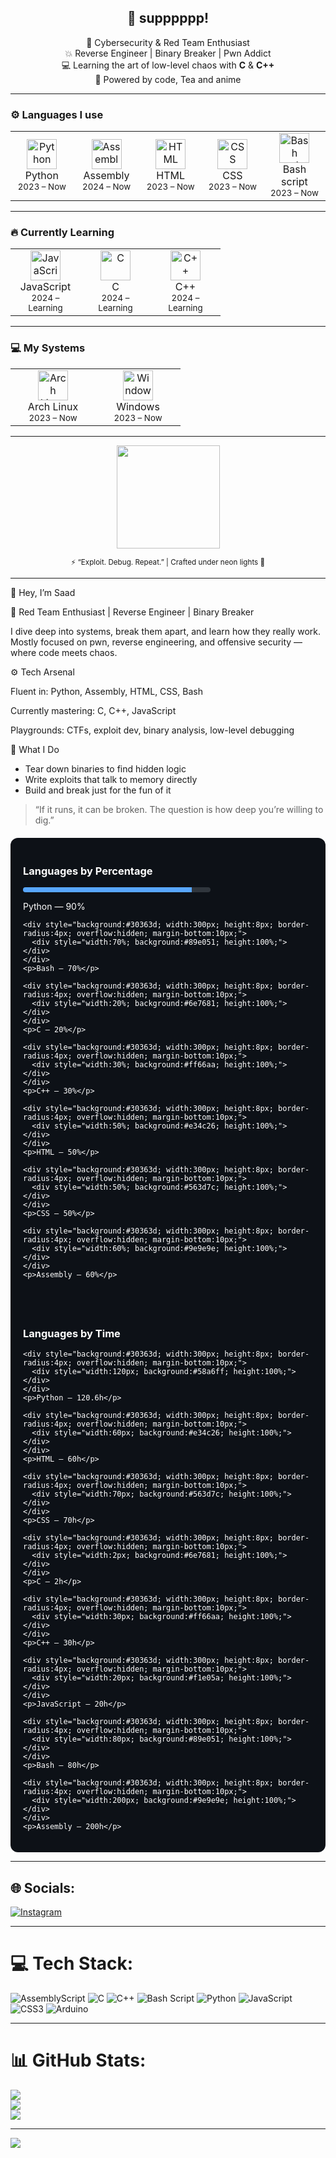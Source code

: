 <h2 align="center">👾 supppppp!</h2>

<p align="center">
  🧠 Cybersecurity & Red Team Enthusiast <br>
  💥 Reverse Engineer | Binary Breaker | Pwn Addict <br>
  💻 Learning the art of low-level chaos with <b>C</b> & <b>C++</b> <br>
  🌸 Powered by code, Tea and anime
</p>

---

### ⚙️ Languages I use
<p align="center">
  <table>
    <tr>
      <td align="center" width="96">
        <img src="https://cdn.jsdelivr.net/gh/devicons/devicon/icons/python/python-original.svg" width="48" height="48" alt="Python" />
        <br>Python<br><sub>2023 – Now</sub>
      </td> 
      <td align="center" width="96">
        <img src="https://cdn.jsdelivr.net/gh/devicons/devicon/icons/assembly/assembly-original.svg" width="48" height="48" alt="Assembly" />
        <br>Assembly<br><sub>2024 – Now</sub>
      </td>
      <td align="center" width="96">
        <img src="https://cdn.jsdelivr.net/gh/devicons/devicon/icons/html5/html5-original.svg" width="48" height="48" alt="HTML" />
        <br>HTML<br><sub>2023 – Now</sub>
      </td>
      <td align="center" width="96">
        <img src="https://cdn.jsdelivr.net/gh/devicons/devicon/icons/css3/css3-original.svg" width="48" height="48" alt="CSS" />
        <br>CSS<br><sub>2023 – Now</sub>
      </td>
      <td align="center" width="96">
        <img src="https://cdn.jsdelivr.net/gh/devicons/devicon/icons/bash/bash-original.svg" width="48" height="48" alt="Bash script" />
        <br>Bash script<br><sub>2023 – Now</sub>
      </td>
    </tr>
  </table>
</p>

---

### 🔥 Currently Learning
<p align="center">
  <table>
    <tr>
      <td align="center" width="96">
        <img src="https://cdn.jsdelivr.net/gh/devicons/devicon/icons/javascript/javascript-original.svg" width="48" height="48" alt="JavaScript" />
        <br>JavaScript<br><sub>2024 – Learning</sub>
      </td>
      <td align="center" width="96">
        <img src="https://cdn.jsdelivr.net/gh/devicons/devicon/icons/c/c-original.svg" width="48" height="48" alt="C" />
        <br>C<br><sub>2024 – Learning</sub>
      </td>
      <td align="center" width="96">
        <img src="https://cdn.jsdelivr.net/gh/devicons/devicon/icons/cplusplus/cplusplus-original.svg" width="48" height="48" alt="C++" />
        <br>C++<br><sub>2024 – Learning</sub>
      </td>
    </tr>
  </table>
</p>

---

### 💻 My Systems
<p align="center">
  <table>
    <tr>
      <td align="center" width="120">
        <img src="https://cdn.jsdelivr.net/gh/devicons/devicon/icons/archlinux/archlinux-original.svg" width="48" height="48" alt="Arch Linux" />
        <br>Arch Linux<br><sub>2023 – Now</sub>
      </td>
      <td align="center" width="120">
        <img src="https://cdn.jsdelivr.net/gh/devicons/devicon/icons/windows8/windows8-original.svg" width="48" height="48" alt="Windows" />
        <br>Windows<br><sub>2023 – Now</sub>
      </td>
    </tr>
  </table>
</p>

---

<p align="center">
  <img src="https://github-readme-stats.vercel.app/api?username=3mksaad1600&show_icons=true&theme=shadow_red" height="165" />
</p>

<p align="center">
  <sub>⚡ “Exploit. Debug. Repeat.” | Crafted under neon lights 🌃</sub>
</p>

---

🧠 Hey, I’m Saad

🚩 Red Team Enthusiast | Reverse Engineer | Binary Breaker

I dive deep into systems, break them apart, and learn how they really work.
Mostly focused on pwn, reverse engineering, and offensive security — where code meets chaos.

⚙️ Tech Arsenal

Fluent in: Python, Assembly, HTML, CSS, Bash  

Currently mastering: C, C++, JavaScript  

Playgrounds: CTFs, exploit dev, binary analysis, low-level debugging

🧩 What I Do

- Tear down binaries to find hidden logic  
- Write exploits that talk to memory directly  
- Build and break just for the fun of it  

> “If it runs, it can be broken. The question is how deep you’re willing to dig.”

<!-- 🧠 CUSTOM LANGUAGE STATS SECTION -->
<div align="center" style="background-color:#0d1117; padding:20px; border-radius:12px; display:flex; justify-content:center; flex-wrap:wrap; gap:40px; margin-top:20px;">

  <!-- Languages by Percentage -->
  <div style="text-align:left; color:white;">
    <h3>Languages by Percentage</h3>
    <div style="background:#30363d; width:300px; height:8px; border-radius:4px; overflow:hidden; margin-bottom:10px;">
      <div style="width:90%; background:#58a6ff; height:100%;"></div>
    </div>
    <p>Python — 90%</p>

    <div style="background:#30363d; width:300px; height:8px; border-radius:4px; overflow:hidden; margin-bottom:10px;">
      <div style="width:70%; background:#89e051; height:100%;"></div>
    </div>
    <p>Bash — 70%</p>

    <div style="background:#30363d; width:300px; height:8px; border-radius:4px; overflow:hidden; margin-bottom:10px;">
      <div style="width:20%; background:#6e7681; height:100%;"></div>
    </div>
    <p>C — 20%</p>

    <div style="background:#30363d; width:300px; height:8px; border-radius:4px; overflow:hidden; margin-bottom:10px;">
      <div style="width:30%; background:#ff66aa; height:100%;"></div>
    </div>
    <p>C++ — 30%</p>

    <div style="background:#30363d; width:300px; height:8px; border-radius:4px; overflow:hidden; margin-bottom:10px;">
      <div style="width:50%; background:#e34c26; height:100%;"></div>
    </div>
    <p>HTML — 50%</p>

    <div style="background:#30363d; width:300px; height:8px; border-radius:4px; overflow:hidden; margin-bottom:10px;">
      <div style="width:50%; background:#563d7c; height:100%;"></div>
    </div>
    <p>CSS — 50%</p>

    <div style="background:#30363d; width:300px; height:8px; border-radius:4px; overflow:hidden; margin-bottom:10px;">
      <div style="width:60%; background:#9e9e9e; height:100%;"></div>
    </div>
    <p>Assembly — 60%</p>
  </div>

  <!-- Languages by Time -->
  <div style="text-align:left; color:white;">
    <h3>Languages by Time</h3>

    <div style="background:#30363d; width:300px; height:8px; border-radius:4px; overflow:hidden; margin-bottom:10px;">
      <div style="width:120px; background:#58a6ff; height:100%;"></div>
    </div>
    <p>Python — 120.6h</p>

    <div style="background:#30363d; width:300px; height:8px; border-radius:4px; overflow:hidden; margin-bottom:10px;">
      <div style="width:60px; background:#e34c26; height:100%;"></div>
    </div>
    <p>HTML — 60h</p>

    <div style="background:#30363d; width:300px; height:8px; border-radius:4px; overflow:hidden; margin-bottom:10px;">
      <div style="width:70px; background:#563d7c; height:100%;"></div>
    </div>
    <p>CSS — 70h</p>

    <div style="background:#30363d; width:300px; height:8px; border-radius:4px; overflow:hidden; margin-bottom:10px;">
      <div style="width:2px; background:#6e7681; height:100%;"></div>
    </div>
    <p>C — 2h</p>

    <div style="background:#30363d; width:300px; height:8px; border-radius:4px; overflow:hidden; margin-bottom:10px;">
      <div style="width:30px; background:#ff66aa; height:100%;"></div>
    </div>
    <p>C++ — 30h</p>

    <div style="background:#30363d; width:300px; height:8px; border-radius:4px; overflow:hidden; margin-bottom:10px;">
      <div style="width:20px; background:#f1e05a; height:100%;"></div>
    </div>
    <p>JavaScript — 20h</p>

    <div style="background:#30363d; width:300px; height:8px; border-radius:4px; overflow:hidden; margin-bottom:10px;">
      <div style="width:80px; background:#89e051; height:100%;"></div>
    </div>
    <p>Bash — 80h</p>

    <div style="background:#30363d; width:300px; height:8px; border-radius:4px; overflow:hidden; margin-bottom:10px;">
      <div style="width:200px; background:#9e9e9e; height:100%;"></div>
    </div>
    <p>Assembly — 200h</p>
  </div>

</div>
<!-- END CUSTOM STATS -->

---

## 🌐 Socials:
[![Instagram](https://img.shields.io/badge/Instagram-%23E4405F.svg?logo=Instagram&logoColor=white)](https://instagram.com/3mksaad1600) 

---

# 💻 Tech Stack:
![AssemblyScript](https://img.shields.io/badge/assembly%20script-%23000000.svg?style=for-the-badge&logo=assemblyscript&logoColor=white) 
![C](https://img.shields.io/badge/c-%2300599C.svg?style=for-the-badge&logo=c&logoColor=white) 
![C++](https://img.shields.io/badge/c++-%2300599C.svg?style=for-the-badge&logo=c%2B%2B&logoColor=white) 
![Bash Script](https://img.shields.io/badge/bash_script-%23121011.svg?style=for-the-badge&logo=gnu-bash&logoColor=white) 
![Python](https://img.shields.io/badge/python-3670A0?style=for-the-badge&logo=python&logoColor=ffdd54) 
![JavaScript](https://img.shields.io/badge/javascript-%23323330.svg?style=for-the-badge&logo=javascript&logoColor=%23F7DF1E) 
![CSS3](https://img.shields.io/badge/css3-%231572B6.svg?style=for-the-badge&logo=css3&logoColor=white) 
![Arduino](https://img.shields.io/badge/-Arduino-00979D?style=for-the-badge&logo=Arduino&logoColor=white)

---

# 📊 GitHub Stats:
![](https://github-readme-stats.vercel.app/api?username=3mksaad1600&theme=transparent&hide_border=false&include_all_commits=false&count_private=false)<br/>
![](https://nirzak-streak-stats.vercel.app/?user=3mksaad1600&theme=transparent&hide_border=false)<br/>
![](https://github-readme-stats.vercel.app/api/top-langs/?username=3mksaad1600&theme=transparent&hide_border=false&include_all_commits=false&count_private=false&layout=compact)

---

[![](https://visitcount.itsvg.in/api?id=3mksaad1600&icon=0&color=0)](https://visitcount.itsvg.in)
